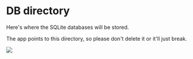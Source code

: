 # DB directory

Here's where the SQLite databases will be stored.

The app points to this directory, so please don't delete it or it'll just break.

![](https://preview.redd.it/6vyapyum6cv31.jpg?auto=webp&s=8d07fb6703b5807e67a9f4e8f722862e794458f3)

